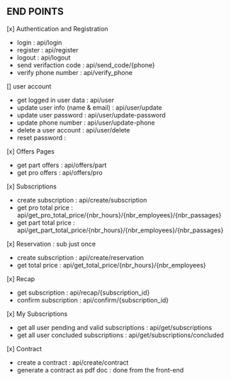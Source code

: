 ## END POINTS

[x] Authentication and Registration

-   login : api/login
-   register : api/register
-   logout : api/logout
-   send verifaction code : api/send_code/{phone}
-   verify phone number : api/verify_phone

[] user account

-   get logged in user data : api/user
-   update user info (name & email) : api/user/update
-   update user password : api/user/update-password
-   update phone number : api/user/update-phone
-   delete a user account : api/user/delete
-   reset password :

[x] Offers Pages

-   get part offers : api/offers/part
-   get pro offers : api/offers/pro

[x] Subscriptions

-   create subscription : api/create/subscription
-   get pro total price : api/get_pro_total_price/{nbr_hours}/{nbr_employees}/{nbr_passages}
-   get part total price : api/get_part_total_price/{nbr_hours}/{nbr_employees}/{nbr_passages}

[x] Reservation : sub just once

-   create subscription : api/create/reservation
-   get total price : api/get_total_price/{nbr_hours}/{nbr_employees}

[x] Recap

-   get subscription : api/recap/{subscription_id}
-   confirm subscription : api/confirm/{subscription_id}

[x] My Subscriptions

-   get all user pending and valid subscriptions : api/get/subscriptions
-   get all user concluded subscriptions : api/get/subscriptions/concluded

[x] Contract

-   create a contract : api/create/contract
-   generate a contract as pdf doc : done from the front-end
